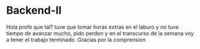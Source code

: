 ﻿# Backend-II
Hola profe que tal? tuve que tomar horas extras en el laburo y no tuve tiempo de avanzar mucho, pido perdon y en el transcurso de la semana voy a tener el trabajo terminado. Gracias por la comprension 
